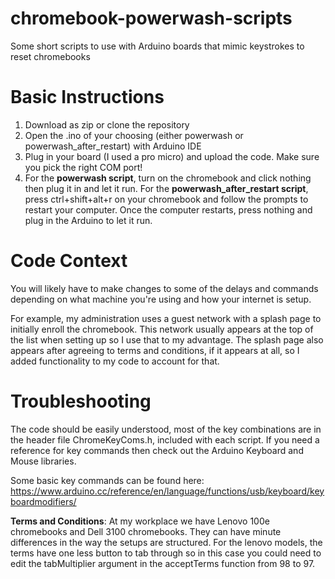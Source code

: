 # chromebook-powerwash-scripts
Some short scripts to use with Arduino boards that mimic keystrokes to reset chromebooks


# Basic Instructions
1. Download as zip or clone the repository
2. Open the .ino of your choosing (either powerwash or powerwash_after_restart) with Arduino IDE
3. Plug in your board (I used a pro micro) and upload the code. Make sure you pick the right COM port!
4. For the **powerwash script**, turn on the chromebook and click nothing then plug it in and let it run. For the **powerwash_after_restart script**, press ctrl+shift+alt+r on your chromebook and follow the prompts to restart your computer. Once the computer restarts, press nothing and plug in the Arduino to let it run.

# Code Context
You will likely have to make changes to some of the delays and commands depending on what machine you're using and how your internet is setup.

For example, my administration uses a guest network with a splash page to initially enroll the chromebook. This network usually appears at the top of the list when setting up so I use that to my advantage. The splash page also appears after agreeing to terms and conditions, if it appears at all, so I added functionality to my code to account for that.

# Troubleshooting
The code should be easily understood, most of the key combinations are in the header file ChromeKeyComs.h, included with each script. If you need a reference for key commands then check out the Arduino Keyboard and Mouse libraries. 

Some basic key commands can be found here: https://www.arduino.cc/reference/en/language/functions/usb/keyboard/keyboardmodifiers/

**Terms and Conditions**: At my workplace we have Lenovo 100e chromebooks and Dell 3100 chromebooks. They can have minute differences in the way the setups are structured. For the lenovo models, the terms have one less button to tab through so in this case you could need to edit the tabMultiplier argument in the acceptTerms function from 98 to 97.
